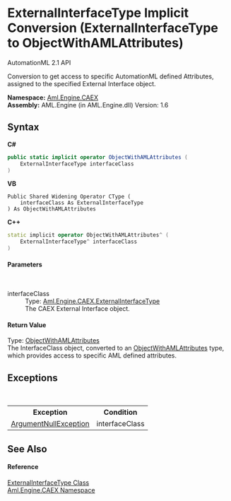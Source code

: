# ExternalInterfaceType&nbsp;Implicit Conversion (ExternalInterfaceType to ObjectWithAMLAttributes)
AutomationML 2.1 API 

Conversion to get access to specific AutomationML defined Attributes, assigned to the specified External Interface object.

**Namespace:**&nbsp;<a href="N_Aml_Engine_CAEX">Aml.Engine.CAEX</a><br />**Assembly:**&nbsp;AML.Engine (in AML.Engine.dll) Version: 1.6

## Syntax

**C#**<br />
``` C#
public static implicit operator ObjectWithAMLAttributes (
	ExternalInterfaceType interfaceClass
)
```

**VB**<br />
``` VB
Public Shared Widening Operator CType ( 
	interfaceClass As ExternalInterfaceType
) As ObjectWithAMLAttributes
```

**C++**<br />
``` C++
static implicit operator ObjectWithAMLAttributes^ (
	ExternalInterfaceType^ interfaceClass
)
```


#### Parameters
&nbsp;<dl><dt>interfaceClass</dt><dd>Type: <a href="T_Aml_Engine_CAEX_ExternalInterfaceType">Aml.Engine.CAEX.ExternalInterfaceType</a><br />The CAEX External Interface object.</dd></dl>

#### Return Value
Type: <a href="T_Aml_Engine_AmlObjects_ObjectWithAMLAttributes">ObjectWithAMLAttributes</a><br />The InterfaceClass object, converted to an <a href="T_Aml_Engine_AmlObjects_ObjectWithAMLAttributes">ObjectWithAMLAttributes</a> type, which provides access to specific AML defined attributes.

## Exceptions
&nbsp;<table><tr><th>Exception</th><th>Condition</th></tr><tr><td><a href="https://docs.microsoft.com/dotnet/api/system.argumentnullexception" target="_parent" rel="noopener noreferrer">ArgumentNullException</a></td><td>interfaceClass</td></tr></table>

## See Also


#### Reference
<a href="T_Aml_Engine_CAEX_ExternalInterfaceType">ExternalInterfaceType Class</a><br /><a href="N_Aml_Engine_CAEX">Aml.Engine.CAEX Namespace</a><br />